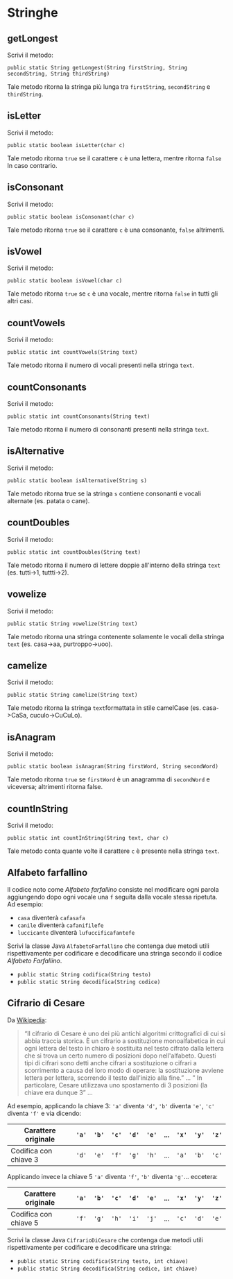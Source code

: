 # Stringhe

## getLongest
Scrivi il metodo:

`public static String getLongest(String firstString, String secondString, String thirdString)`

Tale metodo ritorna la stringa più lunga tra `firstString`, `secondString` e `thirdString`.

## isLetter
Scrivi il metodo:

`public static boolean isLetter(char c)`

Tale metodo ritorna `true` se il carattere `c` è una lettera, mentre ritorna `false` In caso contrario.

## isConsonant
Scrivi il metodo:

`public static boolean isConsonant(char c)`

Tale metodo ritorna `true` se il carattere `c` è una consonante, `false` altrimenti.

## isVowel
Scrivi il metodo:

`public static boolean isVowel(char c)`

Tale metodo ritorna `true` se `c` è una vocale, mentre ritorna `false` in tutti gli altri casi.

## countVowels
Scrivi il metodo:

`public static int countVowels(String text)`

Tale metodo ritorna il numero di vocali presenti nella stringa `text`.

## countConsonants
Scrivi il metodo:

`public static int countConsonants(String text)`

Tale metodo ritorna il numero di consonanti presenti nella stringa `text`.


## isAlternative
Scrivi il metodo:

`public static boolean isAlternative(String s)`

Tale metodo ritorna true se la stringa `s` contiene consonanti e vocali alternate (es. patata o cane).

## countDoubles
Scrivi il metodo:

`public static int countDoubles(String text)`

Tale metodo ritorna il numero di lettere doppie all'interno della stringa `text` (es. tutti->1, tuttti->2).

## vowelize
Scrivi il metodo:

`public static String vowelize(String text)`

Tale metodo ritorna una stringa contenente solamente le vocali della stringa `text` (es. casa->aa, purtroppo->uoo).

## camelize
Scrivi il metodo:

`public static String camelize(String text)`

Tale metodo ritorna la stringa `text`formattata in stile camelCase (es. casa->CaSa, cuculo->CuCuLo).

## isAnagram
Scrivi il metodo:

`public static boolean isAnagram(String firstWord, String secondWord)`

Tale metodo ritorna `true` se `firstWord` è un anagramma di `secondWord` e viceversa; altrimenti ritorna false.

## countInString
Scrivi il metodo:

`public static int countInString(String text, char c)`

Tale metodo conta quante volte il carattere `c` è presente nella stringa `text`.

## Alfabeto farfallino

Il codice noto come *Alfabeto farfallino* consiste nel modificare ogni parola aggiungendo dopo ogni vocale una `f` seguita dalla vocale stessa ripetuta. Ad esempio:

- `casa` diventerà `cafasafa`
- `canile` diventerà `cafanifilefe`
- `luccicante` diventerà `lufuccificafantefe`

Scrivi la classe Java `AlfabetoFarfallino` che contenga due metodi utili rispettivamente per codificare e decodificare una stringa secondo il codice *Alfabeto Farfallino*.

- `public static String codifica(String testo)`
- `public static String decodifica(String codice)`


## Cifrario di Cesare

Da [Wikipedia](https://it.m.wikipedia.org/wiki/Cifrario_di_Cesare):

> “Il cifrario di Cesare è uno dei più antichi algoritmi crittografici di cui si abbia traccia storica. È un cifrario a sostituzione monoalfabetica in cui ogni lettera del testo in chiaro è sostituita nel testo cifrato dalla lettera che si trova un certo numero di posizioni dopo nell'alfabeto. Questi tipi di cifrari sono detti anche cifrari a sostituzione o cifrari a scorrimento a causa del loro modo di operare: la sostituzione avviene lettera per lettera, scorrendo il testo dall'inizio alla fine.” ... ” In particolare, Cesare utilizzava uno spostamento di 3 posizioni (la chiave era dunque 3” ...


Ad esempio, applicando la chiave 3: `'a'` diventa `'d'`, `'b'` diventa `'e'`, `'c'` diventa `'f'` e via dicendo:


Carattere originale  |`'a'`|`'b'`|`'c'`|`'d'`|`'e'`|...|`'x'`|`'y'`|`'z'`|
---------------------|-----|-----|-----|-----|-----|---|-----|-----|-----|
Codifica con chiave 3|`'d'`|`'e'`|`'f'`|`'g'`|`'h'`|...|`'a'`|`'b'`|`'c'`|


Applicando invece la chiave 5 `'a'` diventa `'f'`, `'b'` diventa `'g'`... eccetera:

Carattere originale  |`'a'`|`'b'`|`'c'`|`'d'`|`'e'`|...|`'x'`|`'y'`|`'z'`|
---------------------|-----|-----|-----|-----|-----|---|-----|-----|-----|
Codifica con chiave 5|`'f'`|`'g'`|`'h'`|`'i'`|`'j'`|...|`'c'`|`'d'`|`'e'`|


Scrivi la classe Java `CifrarioDiCesare` che contenga due metodi utili rispettivamente per codificare e decodificare una stringa:

- `public static String codifica(String testo, int chiave)`
- `public static String decodifica(String codice, int chiave)`
